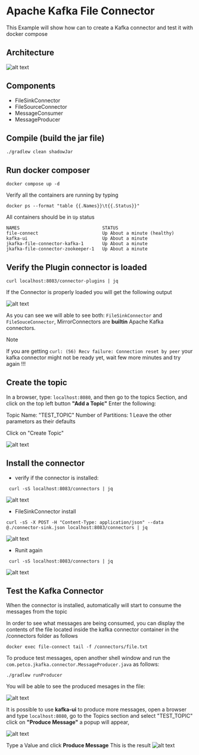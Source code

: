 # Apache Kafka File Connector

This Example will show how can to create a Kafka connector and test it with docker compose



## Architecture

![alt text](images/arch-connector.png)

## Components

* FileSinkConnector
* FileSourceConnector
* MessageConsumer
* MessageProducer


## Compile (build the jar file)

```
./gradlew clean shadowJar
```

## Run docker composer

```
docker compose up -d
```

Verify all the containers are running by typing
```
docker ps --format "table {{.Names}}\t{{.Status}}"  
```

All containers should be in `Up` status
```
NAMES                               STATUS
file-connect                        Up About a minute (healthy)
kafka-ui                            Up About a minute
jkafka-file-connector-kafka-1       Up About a minute
jkafka-file-connector-zookeeper-1   Up About a minute
```


## Verify the Plugin connector is loaded 

```
curl localhost:8083/connector-plugins | jq  
```

If the Connector is properly loaded you will get the following output

![alt text](images/list-connector-plugins.png)

As you can see we will able to see both: `FileSinkConnector` and `FileSouceConnector`, MirrorConnectors are **builtin** Apache Kafka connectors.


> [!NOTE]  
> If you are getting `curl: (56) Recv failure: Connection reset by peer` your kafka connector might not be ready yet, wait few more minutes and try again !!!


## Create the topic
In a browser, type: `localhost:8080`, and then go to the topics Section, and click on the top left button **"Add a Topic"**
Enter the following:

Topic Name: "TEST_TOPIC"
Number of Partitions: 1
Leave the other parametors as their defaults

Click on "Create Topic"


![alt text](images/topics.png)


## Install the connector


* verify if the connector is installed:
```
 curl -sS localhost:8083/connectors | jq
```
![alt text](images/connector-empty.png)


* FileSinkConnector install

```
curl -sS -X POST -H "Content-Type: application/json" --data @./connector-sink.json localhost:8083/connectors | jq
```

![alt text](images/connector-sink.png)

* Runit again

```
 curl -sS localhost:8083/connectors | jq
```
![alt text](images/connector-sink-installed.png)


## Test the Kafka Connector

When the connector is installed, automatically will start to consume the messages from the topic

In order to see what messages are being consumed, you can display the contents of the file located inside the kafka connector container in the /connectors folder as follows

```
docker exec file-connect tail -f /connectors/file.txt 
```
To produce test messages, open another shell window and run the `com.petco.jkafka.connector.MessageProducer.java` as follows:

```
./gradlew runProducer
```

You will be able to see the produced mesages in the file:

![alt text](images/file-content.png)

It is possible to use **kafka-ui** to produce more messages, open a browser and type `localhost:8080`, go to the Topics section and select "TEST_TOPIC"
click on **"Produce Message"** a popup will appear, 

![alt text](images/produce-message.png)

Type a Value and click **Produce Message**
This is the result
![alt text](images/other-message.png)
